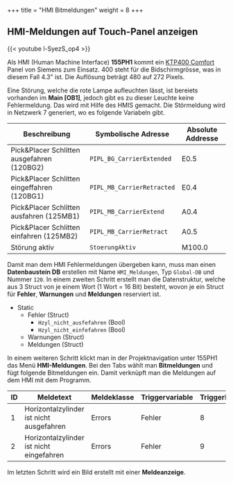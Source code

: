 +++
title = "HMI Bitmeldungen"
weight = 8
+++

## HMI-Meldungen auf Touch-Panel anzeigen

<div class="shadow">
  {{< youtube l-SyezS_op4 >}}
</div>

Als HMI (Human Machine Interface) **155PH1** kommt ein [KTP400 Comfort](https://mall.industry.siemens.com/mall/en/de/Catalog/Product/6AV2124-2DC01-0AX0) Panel von Siemens zum Einsatz. 400 steht für die Bidschirmgrösse, was in diesem Fall 4.3" ist. Die Auflösung beträgt 480 auf 272 Pixels.

Eine Störung, welche die rote Lampe aufleuchten lässt, ist bereiets vorhanden im **Main [OB1]**, jedoch gibt es zu dieser Leuchte keine Fehlermeldung. Das wird mit Hilfe des HMIS gemacht. Die Störmeldung wird in Netzwerk 7 generiert, wo es folgende Variabeln gibt.

Beschreibung                                 | Symbolische Adresse        | Absolute Addresse
-------------------------------------------- | -------------------------- | -----------------
Pick&Placer Schlitten ausgefahren (120BG2)   | `PIPL_BG_CarrierExtended`  | E0.5
Pick&Placer Schlitten eingeffahren (120BG1)  | `PIPL_MB_CarrierRetracted` | E0.4
Pick&Placer Schlitten ausfahren (125MB1)     | `PIPL_MB_CarrierExtend`    | A0.4
Pick&Placer Schlitten einfahren (125MB2)     | `PIPL_MB_CarrierRetract`   | A0.5
Störung aktiv                                | `StoerungAktiv`            | M100.0

Damit man dem HMI Fehlermeldungen übergeben kann, muss man einen **Datenbaustein DB** erstellen mit Name `HMI_Meldungen`, Typ `Global-DB` und Nummer `120`. In einem zweiten Schritt erstellt man die Datenstruktur, welche aus 3 Struct von je einem Wort (1 Wort = 16 Bit) besteht, wovon je ein Struct für **Fehler**, **Warnungen** und **Meldungen** reserviert ist.

* Static
  * Fehler (Struct)
    * `Hzyl_nicht_ausfefahren` (Bool)
    * `Hzyl_nicht_einfefahren` (Bool)
  * Warnungen (Struct)
  * Meldungen (Struct)

In einem weiteren Schritt klickt man in der Projektnavigation unter 155PH1 das Menü **HMI-Meldungen**. Bei den Tabs wählt man **Bitmeldungen** und fügt folgende Bitmeldungen ein. Damit verknüpft man die Meldungen auf dem HMI mit dem Programm.

ID | Meldetext                                 | Meldeklasse | Triggervariable | Triggerbit | Triggeradresse
-- | ----------------------------------------- | ----------- | --------------- | ---------- | --------------
1  | Horizontalzylinder ist nicht ausgefahren  | Errors      | Fehler          | 8          | `%DB120.DBX0.0`
2  | Horizontalzylinder ist nicht eingefahren  | Errors      | Fehler          | 9          | `%DB120.DBX0.1`

Im letzten Schritt wird ein Bild erstellt mit einer **Meldeanzeige**.
